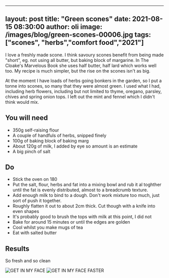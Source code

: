 
---
layout: post
title:  "Green scones"
date:   2021-08-15 08:30:00
author: oli
image: /images/blog/green-scones-00006.jpg
tags: ["scones", "herbs","comfort food","2021"]
---

I love a freshly made scone.  I think savoury scones benefit from being made "short", eg. not using all butter, but baking block of margarine.  In The Cloake's Marvelous Book she uses half butter, half lard which works well too.  My recipe is much simpler, but the rise on the scones isn't as big.

At the moment I have loads of herbs going bonkers in the garden, so I put a tonne into scones, so many that they were almost green.  I used what I had, including herb flowers, including but not limited to thyme, oregano, parsley, chives and spring onion tops.  I left out the mint and fennel which I didn't think would mix.


## You will need

* 350g self-raising flour
* A couple of handfuls of herbs, snipped finely
* 100g of baking block of baking marg
* About 120g of milk, I added by eye so amount is an estimate
* A big pinch of salt

## Do

* Stick the oven on 180
* Put the salt, flour, herbs and fat into a mixing bowl and rub it al toghther until the fat is evenly distributed, almost to a breadcrumb texture.
* Add enough milk to bind to a dough.  Don't work mixture too much, just sort of push it together.
* Roughly flatten it out to about 2cm thick.  Cut though with a knife into even shapes
* It's probably good to brush the tops with milk at this point, I did not
* Bake for around 15 minutes or until the edges are golden
* Cool whilst you make mugs of tea
* Eat with salted butter


## Results

So fresh and so clean

![GET IN MY FACE](/images/blog/roast-potato-nachos-1.jpg)
![GET IN MY FACE FASTER](/images/blog/roast-potato-nachos-2.jpg)